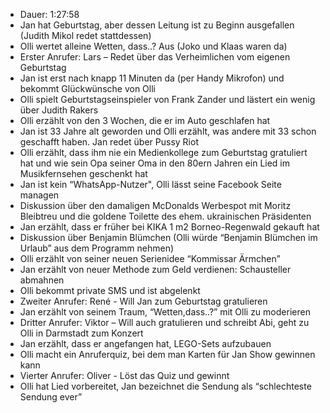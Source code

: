 - Dauer: 1:27:58
- Jan hat Geburtstag, aber dessen Leitung ist zu Beginn ausgefallen (Judith Mikol redet stattdessen)
- Olli wertet alleine Wetten, dass..? Aus (Joko und Klaas waren da)
- Erster Anrufer: Lars – Redet über das Verheimlichen vom eigenen Geburtstag
- Jan ist erst nach knapp 11 Minuten da (per Handy Mikrofon) und bekommt Glückwünsche von Olli
- Olli spielt Geburtstagseinspieler von Frank Zander und lästert ein wenig über Judith Rakers
- Olli erzählt von den 3 Wochen, die er im Auto geschlafen hat
- Jan ist 33 Jahre alt geworden und Olli erzählt, was andere mit 33 schon geschafft haben. Jan redet über Pussy Riot
- Olli erzählt, dass ihm nie ein Medienkollege zum Geburtstag gratuliert hat und wie sein Opa seiner Oma in den 80ern Jahren ein Lied im Musikfernsehen geschenkt hat
- Jan ist kein “WhatsApp-Nutzer", Olli lässt seine Facebook Seite managen
- Diskussion über den damaligen McDonalds Werbespot mit Moritz Bleibtreu und die goldene Toilette des ehem. ukrainischen Präsidenten
- Jan erzählt, dass er früher bei KIKA 1 m2 Borneo-Regenwald gekauft hat
- Diskussion über Benjamin Blümchen (Olli würde “Benjamin Blümchen im Urlaub” aus dem Programm nehmen)
- Olli erzählt von seiner neuen Serienidee “Kommissar Ärmchen”
- Jan erzählt von neuer Methode zum Geld verdienen: Schausteller abmahnen
- Olli bekommt private SMS und ist abgelenkt
- Zweiter Anrufer: René - Will Jan zum Geburtstag gratulieren
- Jan erzählt von seinem Traum, “Wetten,dass..?” mit Olli zu moderieren
- Dritter Anrufer: Viktor – Will auch gratulieren und schreibt Abi, geht zu Olli in Darmstadt zum Konzert
- Jan erzählt, dass er angefangen hat, LEGO-Sets aufzubauen
- Olli macht ein Anruferquiz, bei dem man Karten für Jan Show gewinnen kann
- Vierter Anrufer: Oliver - Löst das Quiz und gewinnt
- Olli hat Lied vorbereitet, Jan bezeichnet die Sendung als “schlechteste Sendung ever”
